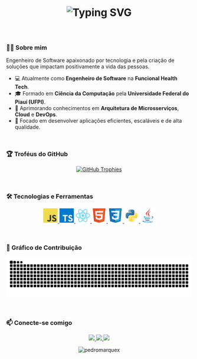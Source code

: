 <h1 align="center">
  <p align="center">
    <img src="https://readme-typing-svg.demolab.com?font=Fira+Code&weight=700&size=28&pause=1000&color=FF79C6&center=true&vCenter=true&width=435&lines=Ol%C3%A1!+Eu+sou+o+Pedro!;Engenheiro+de+Software;Apaixonado+por+tecnologia!" alt="Typing SVG" />
  </p>
</h1>

<br/>

### 👨‍💻 Sobre mim
<p align="left"> 
  Engenheiro de Software apaixonado por tecnologia e pela criação de soluções que impactam positivamente a vida das pessoas.
</p>

- 💻 Atualmente como **Engenheiro de Software** na **Funcional Health Tech**.
- 🎓 Formado em **Ciência da Computação** pela **Universidade Federal do Piauí (UFPI)**.
- 🌱 Aprimorando conhecimentos em **Arquitetura de Microsserviços**, **Cloud** e **DevOps**.
- 🚀 Focado em desenvolver aplicações eficientes, escaláveis e de alta qualidade.

<br/>

### 🏆 Troféus do GitHub
<p align="center">
  <a href="https://github.com/ryo-ma/github-profile-trophy">
    <img src="https://github-profile-trophy.vercel.app/?username=pedromarquex&theme=dracula&row=1&column=7" alt="GitHub Trophies"/>
  </a>
</p>

<br/>

### 🛠️ Tecnologias e Ferramentas
<p align="center">
  <a href="https://developer.mozilla.org/en-US/docs/Web/JavaScript" target="_blank" rel="noreferrer">
    <img src="https://raw.githubusercontent.com/devicons/devicon/master/icons/javascript/javascript-original.svg" alt="javascript" width="40" height="40"/>
  </a>
  <a href="https://www.typescriptlang.org/" target="_blank" rel="noreferrer">
    <img src="https://raw.githubusercontent.com/devicons/devicon/master/icons/typescript/typescript-original.svg" alt="typescript" width="40" height="40"/>
  </a>
  <a href="https://reactjs.org/" target="_blank" rel="noreferrer">
    <img src="https://raw.githubusercontent.com/devicons/devicon/master/icons/react/react-original.svg" alt="react" width="40" height="40"/>
  </a>
  <a href="https://www.w3.org/html/" target="_blank" rel="noreferrer">
    <img src="https://raw.githubusercontent.com/devicons/devicon/master/icons/html5/html5-original.svg" alt="html5" width="40" height="40"/>
  </a>
  <a href="https://www.w3schools.com/css/" target="_blank" rel="noreferrer">
    <img src="https://raw.githubusercontent.com/devicons/devicon/master/icons/css3/css3-original.svg" alt="css3" width="40" height="40"/>
  </a>
  <a href="https://www.python.org" target="_blank" rel="noreferrer">
    <img src="https://raw.githubusercontent.com/devicons/devicon/master/icons/python/python-original.svg" alt="python" width="40" height="40"/>
  </a>
  <a href="https://www.java.com" target="_blank" rel="noreferrer">
    <img src="https://raw.githubusercontent.com/devicons/devicon/master/icons/java/java-original.svg" alt="java" width="40" height="40"/>
  </a>
</p>

<br/>

### 🐍 Gráfico de Contribuição
<p align="center">
  <img src="https://github.com/pedromarquex/pedromarquex/blob/output/github-contribution-grid-snake.svg" alt="snake"/>
</p>

<br/>

### 📫 Conecte-se comigo
<p align="center">
  <a href="https://www.linkedin.com/in/pedromarquex" target="_blank">
    <img src="https://img.shields.io/badge/-LinkedIn-%230077B5?style=for-the-badge&logo=linkedin&logoColor=white" target="_blank" />
  </a>
  <a href="https://instagram.com/pedromarquex" target="_blank">
    <img src="https://img.shields.io/badge/-Instagram-%23E4405F?style=for-the-badge&logo=instagram&logoColor=white" target="_blank" />
  </a>
  <a href="mailto:pedro.marques@ufpi.edu.br">
    <img src="https://img.shields.io/badge/-Gmail-%23333?style=for-the-badge&logo=gmail&logoColor=white" target="_blank" />
  </a>
</p>

<p align="center">
  <img src="https://komarev.com/ghpvc/?username=pedromarquex&label=Profile%20views&color=0e75b6&style=flat" alt="pedromarquex" />
</p>
